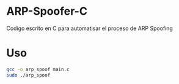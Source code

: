 # ARP-Spoofer-C
Codigo escrito en C para automatisar el proceso de ARP Spoofing

# Uso
```bash
gcc -o arp_spoof main.c
sudo ./arp_spoof
```